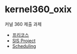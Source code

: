 # kernel360_oxix
커널 360 제출 과제

- [프리코스](https://github.com/oxix97/kernel360_oxix/tree/develop/Precourse_1)
- [SIS Project](https://github.com/oxix97/kernel360_oxix/tree/develop/Precourse_1)
- [Scheduling](https://github.com/oxix97/kernel360_oxix/tree/develop/FactoryMethod)
